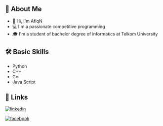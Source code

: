 <!-- ![](https://camo.githubusercontent.com/5ddf73ad3a205111cf8c686f687fc216c2946a75005718c8da5b837ad9de78c9/68747470733a2f2f7468756d62732e6766796361742e636f6d2f4576696c4e657874446576696c666973682d736d616c6c2e676966) -->
## 🚀 About Me

- 👋 Hi, I'm AfiqN
- 💻 I'm a passionate competitive programming
- 🎓 I'm a student of bachelor degree of informatics at Telkom University

## 🛠 Basic Skills
- Python 
- C++
- Go
- Java Script

## 🔗 Links
[![linkedin](https://img.shields.io/badge/linkedin-0A66C2?style=for-the-badge&logo=linkedin&logoColor=white)](https://www.linkedin.com/in/ahmad-taufiq-nur-rohman-aaa3b91a6/)

[![facebook](https://img.shields.io/badge/Facebook-1877F2?style=for-the-badge&logo=facebook&logoColor=white)](https://www.facebook.com/afiq.nurrohman.6)
